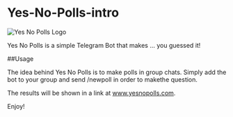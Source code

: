 # Yes-No-Polls-intro

![Yes No Polls Logo](https://github.com/michaeldebarros/ynp/blob/master/public/yes_no_logo.png)

Yes No Polls is a simple Telegram Bot that makes ... you guessed it!

##Usage

The idea behind Yes No Polls is to make polls in group chats.  Simply add the bot to your group and send /newpoll in order to makethe question.

The results will be shown in a link at www.yesnopolls.com.

Enjoy!
